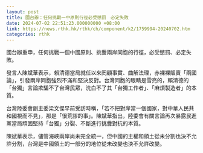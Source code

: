 ```yaml
---
layout: post
title: 國台辦：任何挑戰一中原則行徑必受懲罰　必定失敗
date: 2024-07-02 22:51:23.000000000 +08:00
link: https://news.rthk.hk/rthk/ch/component/k2/1759994-20240702.htm
categories: rthk
---
```


國台辦重申，任何挑戰一個中國原則、挑釁兩岸同胞的行徑，必受懲罰、必定失敗。

發言人陳斌華表示，賴清德當局就任以來罔顧事實、曲解法理，赤裸裸販賣「兩國論」，引發兩岸同胞強烈不滿和堅決反對。台灣同胞的眼睛是雪亮的，賴清德的「台獨」言論欺騙不了台灣民眾，洗白不了其「台獨工作者」、「麻煩製造者」的本質。

台灣陸委會副主委梁文傑早前受訪時稱，「若不把對岸當一個國家，對中華人民共和國視而不見」，那是「很荒謬的事」。陳斌華指出，陸委會有關言論再次暴露民進黨當局頑固堅持「台獨」分裂、不斷進行挑釁對抗的本質。

陳斌華表示，儘管海峽兩岸尚未完全統一，但中國的主權和領土從未分割也決不允許分割，台灣是中國領土的一部分的地位從未改變也決不允許改變。
